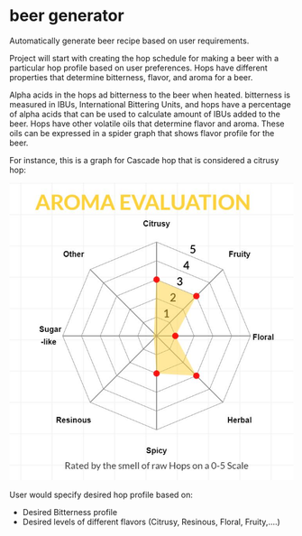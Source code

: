 # beer generator
Automatically generate beer recipe based on user requirements.

 Project will start with creating the hop schedule for making a beer with a particular hop profile based on user preferences. Hops have different properties that determine bitterness, flavor, and aroma for a beer. 

Alpha acids in the hops ad bitterness to the beer when heated. bitterness is measured in IBUs, International Bittering Units, and hops have a percentage of alpha acids that can be used to calculate amount of IBUs added to the beer.
Hops have other volatile oils that determine flavor and aroma. These oils can be expressed in a spider graph that shows flavor profile for the beer.

   For instance, this is a graph for Cascade hop that is considered a citrusy hop:

![Cascade Hop](img/cascade_graph.JPG)

  User would specify desired hop profile based on:
  
 * Desired Bitterness profile
 * Desired levels of different flavors (Citrusy, Resinous, Floral, Fruity,....)


